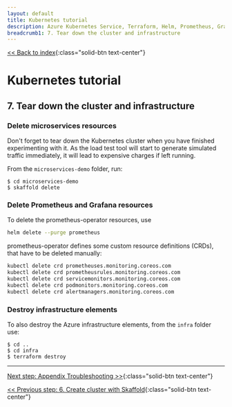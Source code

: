 ```yaml
---
layout: default
title: Kubernetes tutorial
description: Azure Kubernetes Service, Terraform, Helm, Prometheus, Grafana, Skaffold
breadcrumb1: 7. Tear down the cluster and infrastructure
---
```

[<< Back to index](../){:class="solid-btn text-center"}

# Kubernetes tutorial


## 7. Tear down the cluster and infrastructure

### Delete microservices resources

Don't forget to tear down the Kubernetes cluster when you have finished experimenting with it. As the load test tool will start to generate simulated traffic immediately, it will lead to expensive charges if left running.

From the `microservices-demo` folder, run:

```console
$ cd microservices-demo
$ skaffold delete
```

### Delete Prometheus and Grafana resources

To delete the prometheus-operator resources, use

```bash
helm delete --purge prometheus
```

prometheus-operator defines some custom resource definitions (CRDs), that have to be deleted manually:

```bash
kubectl delete crd prometheuses.monitoring.coreos.com
kubectl delete crd prometheusrules.monitoring.coreos.com
kubectl delete crd servicemonitors.monitoring.coreos.com
kubectl delete crd podmonitors.monitoring.coreos.com
kubectl delete crd alertmanagers.monitoring.coreos.com
```

### Destroy infrastructure elements

To also destroy the Azure infrastructure elements, from the `infra` folder use:

```console
$ cd ..
$ cd infra
$ terraform destroy
```

---
[Next step: Appendix Troubleshooting >>](../docs/99_troubleshooting.md){:class="solid-btn text-center"}    

[<< Previous step: 6. Create cluster with Skaffold](../docs/06_helm.md){:class="solid-btn text-center"}  
